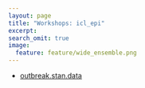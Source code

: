 ```yaml
---
layout: page
title: "Workshops: icl_epi"
excerpt:
search_omit: true
image:
  feature: feature/wide_ensemble.png
---
```



- [outbreak.stan.data](/workshops/icl_epi/outbreak.stan.data)

